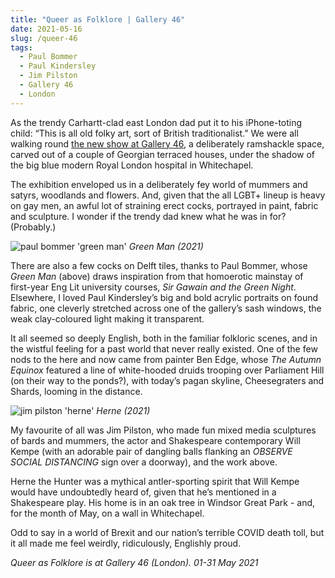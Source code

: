 ```yaml
---
title: "Queer as Folklore | Gallery 46"
date: 2021-05-16
slug: /queer-46
tags:
  - Paul Bommer
  - Paul Kindersley
  - Jim Pilston
  - Gallery 46
  - London
---
```


As the trendy Carhartt-clad east London dad put it to his iPhone-toting child: “This is all old folky art, sort of British traditionalist.” We were all walking round [the new show at Gallery 46](http://gallery46.co.uk/exhibitions/queer-as-folklore-curated-by-duovision-martin-green-and-james-lawler-gallery46/), a deliberately ramshackle space, carved out of a couple of Georgian terraced houses, under the shadow of the big blue modern Royal London hospital in Whitechapel.

The exhibition enveloped us in a deliberately fey world of mummers and satyrs, woodlands and flowers. And, given that the all LGBT+ lineup is heavy on gay men, an awful lot of straining erect cocks, portrayed in paint, fabric and sculpture. I wonder if the trendy dad knew what he was in for? (Probably.)

![paul bommer 'green man'](/queer-46-1.png)
*Green Man (2021)*

There are also a few cocks on Delft tiles, thanks to Paul Bommer, whose *Green Man* (above) draws inspiration from that homoerotic mainstay of first-year Eng Lit university courses, *Sir Gawain and the Green Night*. Elsewhere, I loved Paul Kindersley’s big and bold acrylic portraits on found fabric, one cleverly stretched across one of the gallery’s sash windows, the weak clay-coloured light making it transparent.

It all seemed so deeply English, both in the familiar folkloric scenes, and in the wistful feeling for a past world that never really existed. One of the few nods to the here and now came from painter Ben Edge, whose *The Autumn Equinox* featured a line of white-hooded druids trooping over Parliament Hill (on their way to the ponds?), with today’s pagan skyline, Cheesegraters and Shards, looming in the distance.

![jim pilston 'herne'](/queer-46-2.png)
*Herne (2021)*

My favourite of all was Jim Pilston, who made fun mixed media sculptures of bards and mummers, the actor and Shakespeare contemporary Will Kempe (with an adorable pair of dangling balls flanking an *OBSERVE SOCIAL DISTANCING* sign over a doorway), and the work above.

Herne the Hunter was a mythical antler-sporting spirit that Will Kempe would have undoubtedly heard of, given that he’s mentioned in a Shakespeare play. His home is in an oak tree in Windsor Great Park - and, for the month of May, on a wall in Whitechapel.

Odd to say in a world of Brexit and our nation’s terrible COVID death toll, but it all made me feel weirdly, ridiculously, Englishly proud.

*Queer as Folklore is at Gallery 46 (London). 01-31 May 2021*

